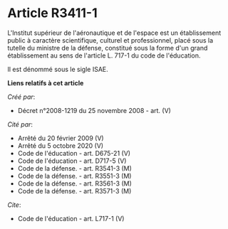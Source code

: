 # Article R3411-1

L'Institut supérieur de l'aéronautique et de l'espace est un établissement public à caractère scientifique, culturel et
professionnel, placé sous la tutelle du ministre de la défense, constitué sous la forme d'un grand établissement au sens de
l'article L. 717-1 du code de l'éducation. 

Il est dénommé sous le sigle ISAE.

**Liens relatifs à cet article**

_Créé par_:

  - Décret n°2008-1219 du 25 novembre 2008 - art. (V)

_Cité par_:

  - Arrêté du 20 février 2009 (V)
  - Arrêté du 5 octobre 2020 (V)
  - Code de l'éducation - art. D675-21 (V)
  - Code de l'éducation - art. D717-5 (V)
  - Code de la défense. - art. R3541-3 (M)
  - Code de la défense. - art. R3551-3 (M)
  - Code de la défense. - art. R3561-3 (M)
  - Code de la défense. - art. R3571-3 (M)

_Cite_:

  - Code de l'éducation - art. L717-1 (V)
